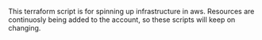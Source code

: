 This terraform script is for spinning up infrastructure in aws. Resources are continuosly being added to the account, so these scripts will keep on changing.
